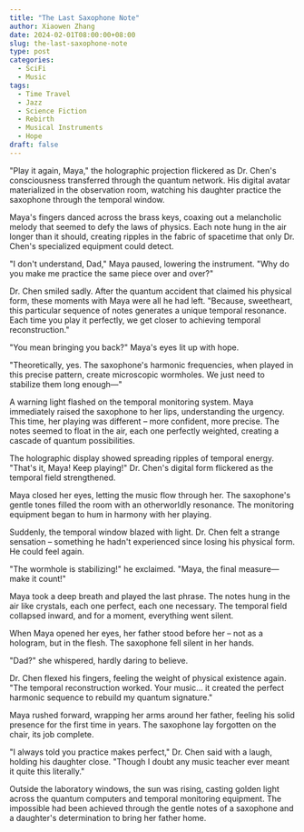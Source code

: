 ```yaml
---
title: "The Last Saxophone Note"
author: Xiaowen Zhang
date: 2024-02-01T08:00:00+08:00
slug: the-last-saxophone-note
type: post
categories:
  - SciFi
  - Music
tags:
  - Time Travel
  - Jazz
  - Science Fiction
  - Rebirth
  - Musical Instruments
  - Hope
draft: false
---
```


"Play it again, Maya," the holographic projection flickered as Dr. Chen's consciousness transferred through the quantum network. His digital avatar materialized in the observation room, watching his daughter practice the saxophone through the temporal window.

Maya's fingers danced across the brass keys, coaxing out a melancholic melody that seemed to defy the laws of physics. Each note hung in the air longer than it should, creating ripples in the fabric of spacetime that only Dr. Chen's specialized equipment could detect.

"I don't understand, Dad," Maya paused, lowering the instrument. "Why do you make me practice the same piece over and over?"

Dr. Chen smiled sadly. After the quantum accident that claimed his physical form, these moments with Maya were all he had left. "Because, sweetheart, this particular sequence of notes generates a unique temporal resonance. Each time you play it perfectly, we get closer to achieving temporal reconstruction."

"You mean bringing you back?" Maya's eyes lit up with hope.

"Theoretically, yes. The saxophone's harmonic frequencies, when played in this precise pattern, create microscopic wormholes. We just need to stabilize them long enough—"

A warning light flashed on the temporal monitoring system. Maya immediately raised the saxophone to her lips, understanding the urgency. This time, her playing was different – more confident, more precise. The notes seemed to float in the air, each one perfectly weighted, creating a cascade of quantum possibilities.

The holographic display showed spreading ripples of temporal energy. "That's it, Maya! Keep playing!" Dr. Chen's digital form flickered as the temporal field strengthened.

Maya closed her eyes, letting the music flow through her. The saxophone's gentle tones filled the room with an otherworldly resonance. The monitoring equipment began to hum in harmony with her playing.

Suddenly, the temporal window blazed with light. Dr. Chen felt a strange sensation – something he hadn't experienced since losing his physical form. He could feel again.

"The wormhole is stabilizing!" he exclaimed. "Maya, the final measure—make it count!"

Maya took a deep breath and played the last phrase. The notes hung in the air like crystals, each one perfect, each one necessary. The temporal field collapsed inward, and for a moment, everything went silent.

When Maya opened her eyes, her father stood before her – not as a hologram, but in the flesh. The saxophone fell silent in her hands.

"Dad?" she whispered, hardly daring to believe.

Dr. Chen flexed his fingers, feeling the weight of physical existence again. "The temporal reconstruction worked. Your music... it created the perfect harmonic sequence to rebuild my quantum signature."

Maya rushed forward, wrapping her arms around her father, feeling his solid presence for the first time in years. The saxophone lay forgotten on the chair, its job complete.

"I always told you practice makes perfect," Dr. Chen said with a laugh, holding his daughter close. "Though I doubt any music teacher ever meant it quite this literally."

Outside the laboratory windows, the sun was rising, casting golden light across the quantum computers and temporal monitoring equipment. The impossible had been achieved through the gentle notes of a saxophone and a daughter's determination to bring her father home.